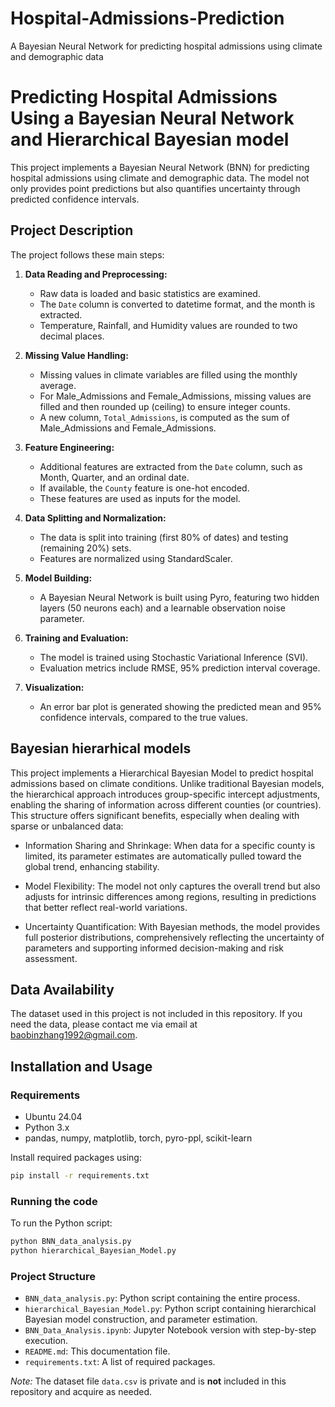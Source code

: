 # Hospital-Admissions-Prediction
A Bayesian Neural Network for predicting hospital admissions using climate and demographic data

# Predicting Hospital Admissions Using a Bayesian Neural Network and Hierarchical Bayesian model

This project implements a Bayesian Neural Network (BNN) for predicting hospital admissions using climate and demographic data. The model not only provides point predictions but also quantifies uncertainty through predicted confidence intervals.

## Project Description

The project follows these main steps:

1. **Data Reading and Preprocessing:**
   - Raw data is loaded and basic statistics are examined.
   - The `Date` column is converted to datetime format, and the month is extracted.
   - Temperature, Rainfall, and Humidity values are rounded to two decimal places.

2. **Missing Value Handling:**
   - Missing values in climate variables are filled using the monthly average.
   - For Male_Admissions and Female_Admissions, missing values are filled and then rounded up (ceiling) to ensure integer counts.
   - A new column, `Total_Admissions`, is computed as the sum of Male_Admissions and Female_Admissions.

3. **Feature Engineering:**
   - Additional features are extracted from the `Date` column, such as Month, Quarter, and an ordinal date.
   - If available, the `County` feature is one-hot encoded.
   - These features are used as inputs for the model.

4. **Data Splitting and Normalization:**
   - The data is split into training (first 80% of dates) and testing (remaining 20%) sets.
   - Features are normalized using StandardScaler.

5. **Model Building:**
   - A Bayesian Neural Network is built using Pyro, featuring two hidden layers (50 neurons each) and a learnable observation noise parameter.
   
6. **Training and Evaluation:**
   - The model is trained using Stochastic Variational Inference (SVI).
   - Evaluation metrics include RMSE, 95% prediction interval coverage.

7. **Visualization:**
   - An error bar plot is generated showing the predicted mean and 95% confidence intervals, compared to the true values.

## Bayesian hierarhical models

This project implements a Hierarchical Bayesian Model to predict hospital admissions based on climate conditions. Unlike traditional Bayesian models, the hierarchical approach introduces group-specific intercept adjustments, enabling the sharing of information across different counties (or countries). This structure offers significant benefits, especially when dealing with sparse or unbalanced data:

   - Information Sharing and Shrinkage: When data for a specific county is limited, its parameter estimates are automatically pulled 
     toward the global trend, enhancing stability.
 
   - Model Flexibility: The model not only captures the overall trend but also adjusts for intrinsic differences among regions, 
     resulting in predictions that better reflect real-world variations.

   - Uncertainty Quantification: With Bayesian methods, the model provides full posterior distributions, comprehensively reflecting the 
     uncertainty of parameters and supporting informed decision-making and risk assessment.

## Data Availability

The dataset used in this project is not included in this repository. If you need the data, please contact me via email at [baobinzhang1992@gmail.com](mailto:your-email@example.com).

## Installation and Usage

### Requirements

- Ubuntu 24.04
- Python 3.x
- pandas, numpy, matplotlib, torch, pyro-ppl, scikit-learn

Install required packages using:
```bash
pip install -r requirements.txt
```

### Running the code

To run the Python script:
```bash
python BNN_data_analysis.py
python hierarchical_Bayesian_Model.py
```

### Project Structure

- `BNN_data_analysis.py`: Python script containing the entire process.
- `hierarchical_Bayesian_Model.py`: Python script containing hierarchical Bayesian model construction, and parameter estimation.
- `BNN_Data_Analysis.ipynb`: Jupyter Notebook version with step-by-step execution.
- `README.md`: This documentation file.
- `requirements.txt`: A list of required packages.

*Note:* The dataset file `data.csv` is private and is **not** included in this repository and acquire as needed.

